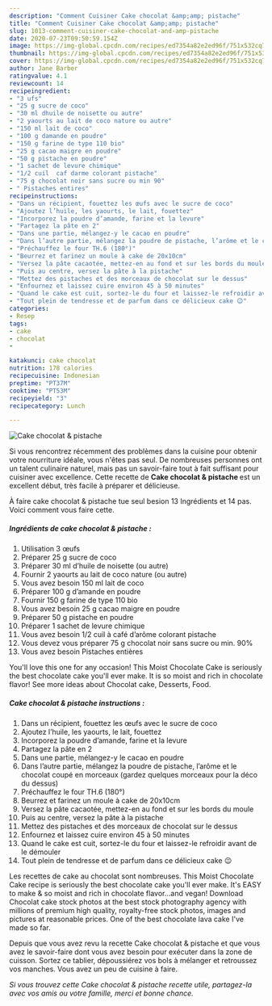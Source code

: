 ```yaml
---
description: "Comment Cuisiner Cake chocolat &amp;amp; pistache"
title: "Comment Cuisiner Cake chocolat &amp;amp; pistache"
slug: 1013-comment-cuisiner-cake-chocolat-and-amp-pistache
date: 2020-07-23T09:50:59.154Z
image: https://img-global.cpcdn.com/recipes/ed7354a82e2ed96f/751x532cq70/cake-chocolat-pistache-photo-principale-de-la-recette.jpg
thumbnail: https://img-global.cpcdn.com/recipes/ed7354a82e2ed96f/751x532cq70/cake-chocolat-pistache-photo-principale-de-la-recette.jpg
cover: https://img-global.cpcdn.com/recipes/ed7354a82e2ed96f/751x532cq70/cake-chocolat-pistache-photo-principale-de-la-recette.jpg
author: Jane Barber
ratingvalue: 4.1
reviewcount: 14
recipeingredient:
- "3 ufs"
- "25 g sucre de coco"
- "30 ml dhuile de noisette ou autre"
- "2 yaourts au lait de coco nature ou autre"
- "150 ml lait de coco"
- "100 g damande en poudre"
- "150 g farine de type 110 bio"
- "25 g cacao maigre en poudre"
- "50 g pistache en poudre"
- "1 sachet de levure chimique"
- "1/2 cuil  caf darme colorant pistache"
- "75 g chocolat noir sans sucre ou min 90"
- " Pistaches entires"
recipeinstructions:
- "Dans un récipient, fouettez les œufs avec le sucre de coco"
- "Ajoutez l’huile, les yaourts, le lait, fouettez"
- "Incorporez la poudre d’amande, farine et la levure"
- "Partagez la pâte en 2"
- "Dans une partie, mélangez-y le cacao en poudre"
- "Dans l’autre partie, mélangez la poudre de pistache, l’arôme et le chocolat coupé en morceaux (gardez quelques morceaux pour la déco du dessus)"
- "Préchauffez le four TH.6 (180°)"
- "Beurrez et farinez un moule à cake de 20x10cm"
- "Versez la pâte cacaotée, mettez-en au fond et sur les bords du moule"
- "Puis au centre, versez la pâte à la pistache"
- "Mettez des pistaches et des morceaux de chocolat sur le dessus"
- "Enfournez et laissez cuire environ 45 à 50 minutes"
- "Quand le cake est cuit, sortez-le du four et laissez-le refroidir avant de le démouler"
- "Tout plein de tendresse et de parfum dans ce délicieux cake 😉"
categories:
- Resep
tags:
- cake
- chocolat
- 

katakunci: cake chocolat  
nutrition: 178 calories
recipecuisine: Indonesian
preptime: "PT37M"
cooktime: "PT53M"
recipeyield: "3"
recipecategory: Lunch

---
```



![Cake chocolat &amp; pistache](https://img-global.cpcdn.com/recipes/ed7354a82e2ed96f/751x532cq70/cake-chocolat-pistache-photo-principale-de-la-recette.jpg)

Si vous rencontrez récemment des problèmes dans la cuisine pour obtenir votre nourriture idéale, vous n'êtes pas seul. De nombreuses personnes ont un talent culinaire naturel, mais pas un savoir-faire tout à fait suffisant pour cuisiner avec excellence. Cette recette de <strong> Cake chocolat &amp; pistache </strong> est un excellent début, très facile à préparer et délicieuse.

<!--inarticleads1-->

À faire cake chocolat &amp; pistache tue seul besion 13 Ingrédients et 14 pas. Voici comment vous faire cette.

##### Ingrédients de cake chocolat &amp; pistache :

1. Utilisation 3 œufs
1. Préparer 25 g sucre de coco
1. Préparer 30 ml d’huile de noisette (ou autre)
1. Fournir 2 yaourts au lait de coco nature (ou autre)
1. Vous avez besoin 150 ml lait de coco
1. Préparer 100 g d’amande en poudre
1. Fournir 150 g farine de type 110 bio
1. Vous avez besoin 25 g cacao maigre en poudre
1. Préparer 50 g pistache en poudre
1. Préparer 1 sachet de levure chimique
1. Vous avez besoin 1/2 cuil à café d’arôme colorant pistache
1. Vous devez vous préparer 75 g chocolat noir sans sucre ou min. 90%
1. Vous avez besoin  Pistaches entières


You&#39;ll love this one for any occasion! This Moist Chocolate Cake is seriously the best chocolate cake you&#39;ll ever make. It is so moist and rich in chocolate flavor! See more ideas about Chocolat cake, Desserts, Food. 

<!--inarticleads2-->

##### Cake chocolat &amp; pistache instructions :

1. Dans un récipient, fouettez les œufs avec le sucre de coco
1. Ajoutez l’huile, les yaourts, le lait, fouettez
1. Incorporez la poudre d’amande, farine et la levure
1. Partagez la pâte en 2
1. Dans une partie, mélangez-y le cacao en poudre
1. Dans l’autre partie, mélangez la poudre de pistache, l’arôme et le chocolat coupé en morceaux (gardez quelques morceaux pour la déco du dessus)
1. Préchauffez le four TH.6 (180°)
1. Beurrez et farinez un moule à cake de 20x10cm
1. Versez la pâte cacaotée, mettez-en au fond et sur les bords du moule
1. Puis au centre, versez la pâte à la pistache
1. Mettez des pistaches et des morceaux de chocolat sur le dessus
1. Enfournez et laissez cuire environ 45 à 50 minutes
1. Quand le cake est cuit, sortez-le du four et laissez-le refroidir avant de le démouler
1. Tout plein de tendresse et de parfum dans ce délicieux cake 😉


Les recettes de cake au chocolat sont nombreuses. This Moist Chocolate Cake recipe is seriously the best chocolate cake you&#39;ll ever make. It&#39;s EASY to make &amp; so moist and rich in chocolate flavor…and vegan! Download Chocolat cake stock photos at the best stock photography agency with millions of premium high quality, royalty-free stock photos, images and pictures at reasonable prices. One of the best chocolate lava cake I&#39;ve made so far. 

<!--inarticleads1-->

<p>
Depuis que vous avez revu la recette Cake chocolat &amp; pistache et que vous avez le savoir-faire dont vous avez besoin pour exécuter dans la zone de cuisson. Sortez ce tablier, dépoussiérez vos bols à mélanger et retroussez vos manches. Vous avez un peu de cuisine à faire.
</p>

<p>
<i>Si vous trouvez cette Cake chocolat &amp; pistache recette utile, partagez-la avec vos amis ou votre famille, merci et bonne chance.</i>
</p>
